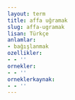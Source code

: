 ```yaml
---
layout: term
title: affa uğramak
slug: affa-ugramak
lisan: Türkçe
anlamlar:
- bağışlanmak
ozellikler:
- - ''
ornekler:
- - ''
orneklerkaynak:
- - ''
---
```

